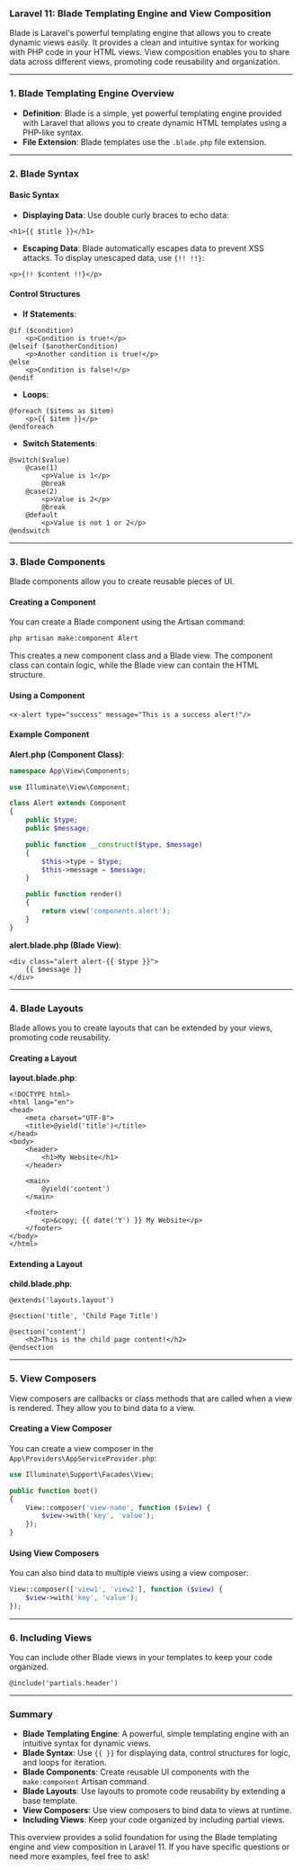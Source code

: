 ### Laravel 11: Blade Templating Engine and View Composition

Blade is Laravel's powerful templating engine that allows you to create dynamic views easily. It provides a clean and intuitive syntax for working with PHP code in your HTML views. View composition enables you to share data across different views, promoting code reusability and organization.

---

### 1. **Blade Templating Engine Overview**

- **Definition**: Blade is a simple, yet powerful templating engine provided with Laravel that allows you to create dynamic HTML templates using a PHP-like syntax.
- **File Extension**: Blade templates use the `.blade.php` file extension.

---

### 2. **Blade Syntax**

#### Basic Syntax

- **Displaying Data**: Use double curly braces to echo data:

```blade
<h1>{{ $title }}</h1>
```

- **Escaping Data**: Blade automatically escapes data to prevent XSS attacks. To display unescaped data, use `{!! !!}`:

```blade
<p>{!! $content !!}</p>
```

#### Control Structures

- **If Statements**:

```blade
@if ($condition)
    <p>Condition is true!</p>
@elseif ($anotherCondition)
    <p>Another condition is true!</p>
@else
    <p>Condition is false!</p>
@endif
```

- **Loops**:

```blade
@foreach ($items as $item)
    <p>{{ $item }}</p>
@endforeach
```

- **Switch Statements**:

```blade
@switch($value)
    @case(1)
        <p>Value is 1</p>
        @break
    @case(2)
        <p>Value is 2</p>
        @break
    @default
        <p>Value is not 1 or 2</p>
@endswitch
```

---

### 3. **Blade Components**

Blade components allow you to create reusable pieces of UI.

#### Creating a Component

You can create a Blade component using the Artisan command:

```bash
php artisan make:component Alert
```

This creates a new component class and a Blade view. The component class can contain logic, while the Blade view can contain the HTML structure.

#### Using a Component

```blade
<x-alert type="success" message="This is a success alert!"/>
```

#### Example Component

**Alert.php (Component Class)**:

```php
namespace App\View\Components;

use Illuminate\View\Component;

class Alert extends Component
{
    public $type;
    public $message;

    public function __construct($type, $message)
    {
        $this->type = $type;
        $this->message = $message;
    }

    public function render()
    {
        return view('components.alert');
    }
}
```

**alert.blade.php (Blade View)**:

```blade
<div class="alert alert-{{ $type }}">
    {{ $message }}
</div>
```

---

### 4. **Blade Layouts**

Blade allows you to create layouts that can be extended by your views, promoting code reusability.

#### Creating a Layout

**layout.blade.php**:

```blade
<!DOCTYPE html>
<html lang="en">
<head>
    <meta charset="UTF-8">
    <title>@yield('title')</title>
</head>
<body>
    <header>
        <h1>My Website</h1>
    </header>

    <main>
        @yield('content')
    </main>

    <footer>
        <p>&copy; {{ date('Y') }} My Website</p>
    </footer>
</body>
</html>
```

#### Extending a Layout

**child.blade.php**:

```blade
@extends('layouts.layout')

@section('title', 'Child Page Title')

@section('content')
    <h2>This is the child page content!</h2>
@endsection
```

---

### 5. **View Composers**

View composers are callbacks or class methods that are called when a view is rendered. They allow you to bind data to a view.

#### Creating a View Composer

You can create a view composer in the `App\Providers\AppServiceProvider.php`:

```php
use Illuminate\Support\Facades\View;

public function boot()
{
    View::composer('view-name', function ($view) {
        $view->with('key', 'value');
    });
}
```

#### Using View Composers

You can also bind data to multiple views using a view composer:

```php
View::composer(['view1', 'view2'], function ($view) {
    $view->with('key', 'value');
});
```

---

### 6. **Including Views**

You can include other Blade views in your templates to keep your code organized.

```blade
@include('partials.header')
```

---

### Summary

- **Blade Templating Engine**: A powerful, simple templating engine with an intuitive syntax for dynamic views.
- **Blade Syntax**: Use `{{ }}` for displaying data, control structures for logic, and loops for iteration.
- **Blade Components**: Create reusable UI components with the `make:component` Artisan command.
- **Blade Layouts**: Use layouts to promote code reusability by extending a base template.
- **View Composers**: Use view composers to bind data to views at runtime.
- **Including Views**: Keep your code organized by including partial views.

This overview provides a solid foundation for using the Blade templating engine and view composition in Laravel 11. If you have specific questions or need more examples, feel free to ask!